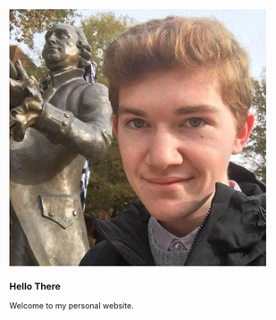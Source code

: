 <article>
<section>

<img src="me.jpg" class="floating-img my-picture" />

# Hello There

Welcome to my personal website.

</section>
</article>